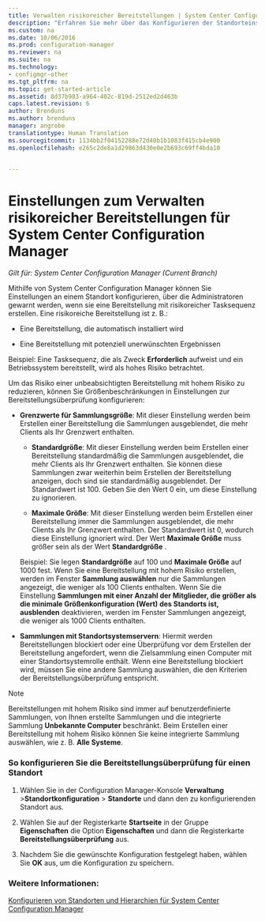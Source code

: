 ```yaml
---
title: Verwalten risikoreicher Bereitstellungen | System Center Configuration Manager
description: "Erfahren Sie mehr über das Konfigurieren der Standorteinstellungen in System Center Configuration Manager, um Administratoren zu warnen, wenn sie eine risikoreiche Bereitstellung erstellen."
ms.custom: na
ms.date: 10/06/2016
ms.prod: configuration-manager
ms.reviewer: na
ms.suite: na
ms.technology:
- configmgr-other
ms.tgt_pltfrm: na
ms.topic: get-started-article
ms.assetid: 8d37b983-a964-402c-819d-2512ed2d463b
caps.latest.revision: 6
author: Brenduns
ms.author: brenduns
manager: angrobe
translationtype: Human Translation
ms.sourcegitcommit: 1134bb2f04152288e72d40b1b1083f415cb4e900
ms.openlocfilehash: e265c2de8a1d29863d430e0e2b693c69ff4bda10


---
```

# <a name="settings-to-manage-high-risk-deployments-for-system-center-configuration-manager"></a>Einstellungen zum Verwalten risikoreicher Bereitstellungen für System Center Configuration Manager

*Gilt für: System Center Configuration Manager (Current Branch)*


Mithilfe von System Center Configuration Manager können Sie Einstellungen an einem Standort konfigurieren, über die Administratoren gewarnt werden, wenn sie eine Bereitstellung mit risikoreicher Tasksequenz erstellen. Eine risikoreiche Bereitstellung ist z. B.:  

-   Eine Bereitstellung, die automatisch installiert wird  

-   Eine Bereitstellung mit potenziell unerwünschten Ergebnissen  

 Beispiel: Eine Tasksequenz, die als Zweck **Erforderlich** aufweist und ein Betriebssystem bereitstellt, wird als hohes Risiko betrachtet.  

 Um das Risiko einer unbeabsichtigten Bereitstellung mit hohem Risiko zu reduzieren, können Sie Größenbeschränkungen in Einstellungen zur Bereitstellungsüberprüfung konfigurieren:  

-   **Grenzwerte für Sammlungsgröße**: Mit dieser Einstellung werden beim Erstellen einer Bereitstellung die Sammlungen ausgeblendet, die mehr Clients als Ihr Grenzwert enthalten.  

    -   **Standardgröße**: Mit dieser Einstellung werden beim Erstellen einer Bereitstellung standardmäßig die Sammlungen ausgeblendet, die mehr Clients als Ihr Grenzwert enthalten. Sie können diese Sammlungen zwar weiterhin beim Erstellen der Bereitstellung anzeigen, doch sind sie standardmäßig ausgeblendet. Der Standardwert ist 100. Geben Sie den Wert 0 ein, um diese Einstellung zu ignorieren.  

    -   **Maximale Größe**: Mit dieser Einstellung werden beim Erstellen einer Bereitstellung immer die Sammlungen ausgeblendet, die mehr Clients als Ihr Grenzwert enthalten. Der Standardwert ist 0, wodurch diese Einstellung ignoriert wird. Der Wert **Maximale Größe** muss größer sein als der Wert **Standardgröße** .  

     Beispiel: Sie legen **Standardgröße** auf 100 und **Maximale Größe** auf 1000 fest. Wenn Sie eine Bereitstellung mit hohem Risiko erstellen, werden im Fenster **Sammlung auswählen** nur die Sammlungen angezeigt, die weniger als 100 Clients enthalten. Wenn Sie die Einstellung **Sammlungen mit einer Anzahl der Mitglieder, die größer als die minimale Größenkonfiguration (Wert) des Standorts ist, ausblenden** deaktivieren, werden im Fenster Sammlungen angezeigt, die weniger als 1000 Clients enthalten.  

-   **Sammlungen mit Standortsystemservern**: Hiermit werden Bereitstellungen blockiert oder eine Überprüfung vor dem Erstellen der Bereitstellung angefordert, wenn die Zielsammlung einen Computer mit einer Standortsystemrolle enthält. Wenn eine Bereitstellung blockiert wird, müssen Sie eine andere Sammlung auswählen, die den Kriterien der Bereitstellungsüberprüfung entspricht.  

> [!NOTE]  
>  Bereitstellungen mit hohem Risiko sind immer auf benutzerdefinierte Sammlungen, von Ihnen erstellte Sammlungen und die integrierte Sammlung **Unbekannte Computer** beschränkt. Beim Erstellen einer Bereitstellung mit hohem Risiko können Sie keine integrierte Sammlung auswählen, wie z. B. **Alle Systeme**.  

### <a name="to-configure-deployment-verification-for-a-site"></a>So konfigurieren Sie die Bereitstellungsüberprüfung für einen Standort  

1.  Wählen Sie in der Configuration Manager-Konsole **Verwaltung** >**Standortkonfiguration** > **Standorte** und dann den zu konfigurierenden Standort aus.  

2.  Wählen Sie auf der Registerkarte **Startseite** in der Gruppe **Eigenschaften** die Option **Eigenschaften** und dann die Registerkarte **Bereitstellungsüberprüfung** aus.  

3.  Nachdem Sie die gewünschte Konfiguration festgelegt haben, wählen Sie **OK** aus, um die Konfiguration zu speichern.  

### <a name="see-also"></a>Weitere Informationen:  
 [Konfigurieren von Standorten und Hierarchien für System Center Configuration Manager](../../core/servers/deploy/configure/configure-sites-and-hierarchies.md)



<!--HONumber=Nov16_HO1-->


